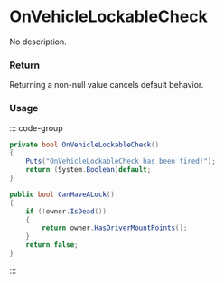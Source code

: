 <Badge type="danger" text="Carbon Compatible"/><Badge type="warning" text="Oxide Compatible"/>
# OnVehicleLockableCheck
No description.
### Return
Returning a non-null value cancels default behavior.

### Usage
::: code-group
```csharp [Example]
private bool OnVehicleLockableCheck()
{
	Puts("OnVehicleLockableCheck has been fired!");
	return (System.Boolean)default;
}
```
```csharp [Source — Assembly-CSharp @ ModularCarCodeLock]
public bool CanHaveALock()
{
	if (!owner.IsDead())
	{
		return owner.HasDriverMountPoints();
	}
	return false;
}

```
:::
